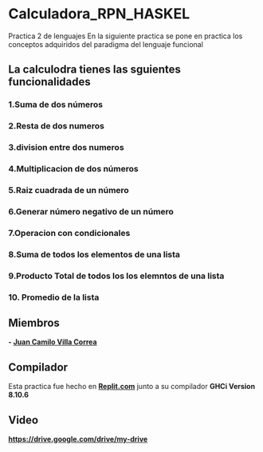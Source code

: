 # Calculadora_RPN_HASKEL
Practica 2 de lenguajes 
En la siguiente practica se pone en practica los conceptos adquiridos del paradigma del lenguaje funcional 
## La calculodra tienes las sguientes funcionalidades 
### 1.Suma de dos números
### 2.Resta de dos numeros
### 3.division entre dos numeros
### 4.Multiplicacion de dos números
### 5.Raiz cuadrada de un número
### 6.Generar número negativo de un número
### 7.Operacion con condicionales
### 8.Suma de todos los elementos de una lista
### 9.Producto Total de todos los los elemntos de una lista
### 10. Promedio de la lista




## Miembros
**- <a href="https://github.com/juanvilla23">Juan Camilo Villa Correa</a>**



## Compilador
Esta practica fue hecho en **<a href="https://replit.com">Replit.com</a>** junto a su compilador **GHCi Version 8.10.6**



## Video
**https://drive.google.com/drive/my-drive**
